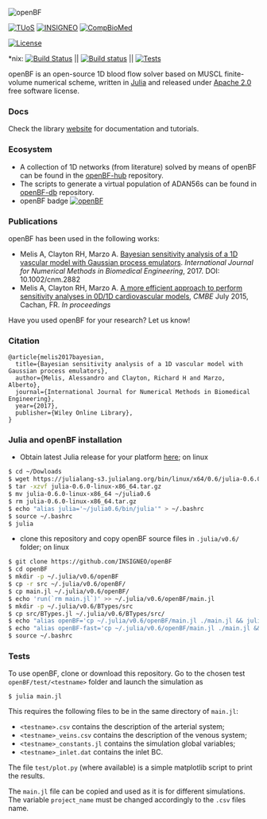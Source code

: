 ![openBF](https://alemelis.github.io/openbf.jl/images/openBF.svg)  

[![TUoS](https://img.shields.io/badge/-The%20University%20of%20Sheffield-blue.svg?colorA=ffffff&colorB=009fe3&logo=data%3Aimage%2Fpng%3Bbase64%2CiVBORw0KGgoAAAANSUhEUgAAAA4AAAAOCAMAAAAolt3jAAABsFBMVEUAAABmZplVVYBLPHheUYZJPXlSR3pCOnNgWIdoYI9FPnVMQXc0JGM0KmhEOXI0MW8xMW2Ph6yYkrOWj6%2BOiayinLqWkbIcWJkdWJezrsW2sciclrWmoL0cWpkbXJuCfqQVba4Vba2tqsKBgKWXkbGgm7ioo7%2Bln7umobyppcClob0RdrgSd7ikoLuXkbEeeKwieqmYkrKkn7sAneAAn%2BMBnN8Dn%2BIEj9IEkNQEoOMFi88GicwHnuAInuAVaqkVgrEWa6sWiskYj84ek88mk8wmqOInqOIqhrA4qd45qd87kaA8q988q%2BA9qN0%2Fk51Aqd1CqdxCqd1JnqtNnc9OnKVPnItSmsZUmqZVlsFVnYZVns1bst9ds99ftN9isNtitN9joa1msdtnveZqoaRqrNZqvuZsrdZvk2lylWR0nKZ2oJx%2BfKOBf6WEn5eGr3iIr3eduNWfmbifmrifudWim6mjnKmloLymrz2psTuuqb6uqsOwq8C0taG2tqS4tqy4tra6uTC6ui6%2FsCK%2FsCPBvdHDv9LFwtfGwtjOy9rPzdvUlaHmkpb%2B%2FPz%2B%2Fv7%2F%2FPz%2F%2F%2F9OZpcfAAAAM3RSTlMABQYRExUZHyAgJS8xMTFTVFleZmiJkpOTmp2oqba9wsTFxcfO0dPX3OLj5%2Bf19v39%2Fv4kncL4AAAAvElEQVR4AWNgYBIQV9Q20NdRkOBnZGBg4DExTQ9taIzMMDbhA3PdzMqbmyosXaHc4kCvvHy%2FgAIINzElvL%2B%2FvzcoLQ7E5bX1TOhq624P8bDhBnLZTEwye%2Fr7%2BpNNTFgYgMApJreuprY%2BK94RyOGSlEv19XZx9vFPkpViZ1BRZ7WKdq%2Bsto%2B1ZtZQYhAp1FS2iCopDTaX1yoSZmDgkNHrsAuLcOjUleZkAAGxqtbsnJYyUQYoEFIzMlQVBLEA%2FZgsl9iPrB4AAAAASUVORK5CYII%3D)](https://www.sheffield.ac.uk)
[![INSIGNEO](https://img.shields.io/badge/-INSIGNEO-red.svg?colorA=ffffff&colorB=cf2020&logo=data%3Aimage%2Fpng%3Bbase64%2CiVBORw0KGgoAAAANSUhEUgAAAA4AAAAOCAMAAAAolt3jAAABC1BMVEUAAAD%2FAAC%2FAADMGhrRFxfSHh7VHBzJGxvTISHKICDMHx%2FOHR3RJCTTIyPOISHPICDMHR3NIyPNICDRISHQHx%2FQHx%2FOHx%2FQISHOICDQICDQHx%2FOHx%2FPISHQISHQICDOICDQISHOICDQICDPISHPICDQISHPICDPICDOHx%2FPISHPISHQISHPICDPISHPISHQICDOICDOICDPHx%2FPICDPICDOICDPICDPICDPICDPHx%2FPICDPICDQICDPICDPHx%2FQISHOICDPICDPICDPICDPICDPHx%2FMISHOICDPICDQICDPICDPISHPHx%2FPICDPICDPICDPICDPICDPICDOICDPHx%2FPICDPICDPICDPICDi8V76AAAAWHRSTlMAAgQKCxESExcYGRocHR8gIyRITVFSU1ZYYWJjZGZnaWxucXV5fH%2BAg4SFjI%2BUlZeYqKuusbK2ubrDxcbHycvMzdHU2Nrb4uLl5%2Bnq6%2Bzt7u%2F09vf7%2FP3%2B%2FHERCQAAAKVJREFUeAEdx%2BVCg2AAhtHHAANDMQRD7ECwO7DDjViM7b3%2FK9n4zr9Dxdk6jjc4s02si46kK7tMLGDuW%2Fq%2FvdxZlt5shh7VWhsGTqWvTVYll0q4PjMyy7VuYHQ7nIL98oVMAey183sI9EtNPpzXfz7BV8aHIpi%2Fe3ch1iuHysYxnFxHTDf1bD7xpMKBxa6Kk6WVKFXPY8BLZTQWMMYOHvK%2FZHcS6AOapR0V%2FpSSVQAAAABJRU5ErkJggg%3D%3D)](https://insigneo.org/)
[![CompBioMed](https://img.shields.io/badge/-CompBioMed-yellow.svg?colorA=00&colorB=f4b540&logo=data%3Aimage%2Fpng%3Bbase64%2CiVBORw0KGgoAAAANSUhEUgAAAAoAAAAQCAMAAAAYoR5yAAAA81BMVEUAAAD%2F%2F%2F%2Bqqqr%2F%2F8z%2FzLP%2FyKT%2F1ar%2F4KP%2F9dj%2F5L%2Fm1bP%2F3bv%2Fx4Dw4eHbzJn%2F26%2F52Zn%2FzobQypT%2F6LveyLH%2FyID63d3%2F05P%2Fx3nt19fZzbT%2Fv2Dx0sHk0NDPtX7%2Fxln207D53abEr3f8vFjx1Jz%2FxWP%2FvmL%2FwWT%2Fw0f8vk7t0aj12aLBsnzz0qbTvZritmTAq3vWtF6%2FrIHHr4rJsor6vGPYu3vCsIft17rewJLCq3nw267KtYn%2Fv1vKtJL%2FvFPzz5v547H536P9uE%2FLrG7LsnHGsHbyvmXexIzWq130qkP3y3%2F8tUr3yYD6s0T8sz78tETsoiaWAAAAUXRSTlMAAgMFCg4YGRocHh4gIiMjKCorLS4uNDQ3OT1ISkxPUFFTVldYXV5eYWJkZWdnaGlqamttbW9wcXN1dnh5e35%2Bf3%2BAgYSFio6Sl5ydn6GkqK2fR9KlAAAAd0lEQVQI1zXGRQKCABRAwWdhY3d3t9iJ3d7%2FNC74zmo4H%2FH4AGBxoWIzetKUnDFu321c2vtUrdLx0y5j8oj9u3sPzFL9Ps9K86%2FmSho5FK77sgmglGKamLUA6gH6rkzHDzTcBDfe6BJYO6A4DKdDFmpOQG2PuskfKZ4MqTH%2F64gAAAAASUVORK5CYII%3D)](http://www.compbiomed.eu/)

[![License](https://img.shields.io/badge/License-Apache%202.0-blue.svg)](https://opensource.org/licenses/Apache-2.0)

\*nix: [![Build Status](https://travis-ci.org/INSIGNEO/openBF.svg?branch=master)](https://travis-ci.org/INSIGNEO/openBF) || [![Build status](https://ci.appveyor.com/api/projects/status/88aoe1wo7nd2ao4l?svg=true&passingText=win64%20build%20passing&failingText=win64%20build%20fails)](https://ci.appveyor.com/project/alemelis/openbf) || [![Tests](https://img.shields.io/badge/julia%20v0.6.0-Tests%20pass-green.svg)](https://julialang.org/downloads/)

<!-- [![Tests](https://img.shields.io/badge/julia%20v0.3.11-Tests%20pass-brightgreen.svg)](https://julialang.org/downloads/oldreleases.html) -->


openBF is an open-source 1D blood flow solver based on MUSCL finite-volume numerical scheme, written in [Julia](https://julialang.org/downloads/) and released under [Apache 2.0](http://www.apache.org/licenses/LICENSE-2.0) free software license.

### Docs

Check the library [website](https://INSIGNEO.github.io/openBF/Docs/index.html) for documentation and tutorials.


### Ecosystem

- A collection of 1D networks (from literature) solved by means of openBF can be found in the [openBF-hub](https://github.com/alemelis/openBF-hub) repository.
- The scripts to generate a virtual population of ADAN56s can be found in [openBF-db](https://github.com/alemelis/openBF-db) repository.
- openBF badge [![openBF](https://img.shields.io/badge/-openBF-red.svg?colorA=ffffff&colorB=008080&logo=data%3Aimage%2Fpng%3Bbase64%2CiVBORw0KGgoAAAANSUhEUgAAABQAAAAOCAQAAACFzfR7AAAA10lEQVQoz4XQIUvDARCG8R%2BCaUEEqwwMwyKCYbImLCp%2BAoPJpMWyYFnfN1BBP4IGk0FkYBkyDYJgkBXTUOcYbFM8g0M3t%2F98rhz3Pnfh6GfKg7bQ8exG1hh2xE%2B9SCeLuT4xlC39RkeKUr1%2B1uWAGMKF%2Be9wW7gzgzX1IS2EhhVIaQnnSj6HlEerCsKrObgeeSeEPfvy7oUzqCaKVzLy3oUnpnWFsi3txIUP6%2BwKdQvIuh2pvdmAUwcyvfdM2PwjNx0mvz3tRAgVOZPGciw0LfqXmprlwdEX%2F8%2BRhjBYrRoAAAAASUVORK5CYII%3D)](https://github.com/INSIGNEO/openBF)


### Publications

openBF has been used in the following works:

- Melis A, Clayton RH, Marzo A. [Bayesian sensitivity analysis of a 1D vascular model with Gaussian process emulators](http://rdcu.be/AqLm). _International Journal for Numerical Methods in Biomedical Engineering_, 2017. DOI: 10.1002/cnm.2882
- Melis A, Clayton RH, Marzo A. [A more efficient approach to perform sensitivity analyses in 0D/1D cardiovascular models](http://www.compbiomed.net/2015/cmbe-proceedings.htm), _CMBE_ July 2015, Cachan, FR. _In proceedings_

Have you used openBF for your research? Let us know!

### Citation

```
@article{melis2017bayesian,
  title={Bayesian sensitivity analysis of a 1D vascular model with Gaussian process emulators},
  author={Melis, Alessandro and Clayton, Richard H and Marzo, Alberto},
  journal={International Journal for Numerical Methods in Biomedical Engineering},
  year={2017},
  publisher={Wiley Online Library},
}
```

### Julia and openBF installation

- Obtain latest Julia release for your platform [here](https://julialang.org/downloads/); on linux
```bash
$ cd ~/Dowloads
$ wget https://julialang-s3.julialang.org/bin/linux/x64/0.6/julia-0.6.0-linux-x86_64.tar.gz
$ tar -xzvf julia-0.6.0-linux-x86_64.tar.gz
$ mv julia-0.6.0-linux-x86_64 ~/julia0.6
$ rm julia-0.6.0-linux-x86_64.tar.gz
$ echo "alias julia='~/julia0.6/bin/julia'" > ~/.bashrc
$ source ~/.bashrc
$ julia
```

- clone this repository and copy openBF source files in `.julia/v0.6/` folder; on linux
```bash
$ git clone https://github.com/INSIGNEO/openBF
$ cd openBF
$ mkdir -p ~/.julia/v0.6/openBF
$ cp -r src ~/.julia/v0.6/openBF/
$ cp main.jl ~/.julia/v0.6/openBF/
$ echo 'run(`rm main.jl`)' >> ~/.julia/v0.6/openBF/main.jl
$ mkdir -p ~/.julia/v0.6/BTypes/src
$ cp src/BTypes.jl ~/.julia/v0.6/BTypes/src/
$ echo "alias openBF='cp ~/.julia/v0.6/openBF/main.jl ./main.jl && julia main.jl $1'" >> ~/.bashrc
$ echo "alias openBF-fast='cp ~/.julia/v0.6/openBF/main.jl ./main.jl && julia --check-bounds=no --math-mode=fast main.jl $1'" >> ~/.bashrc
$ source ~/.bashrc
```

### Tests

To use openBF, clone or download this repository. Go to the chosen test `openBF/test/<testname>` folder and launch the simulation as

```
$ julia main.jl
```

This requires the following files to be in the same directory of `main.jl`:

- `<testname>.csv` contains the description of the arterial system;
- `<testname>_veins.csv` contains the description of the venous system;
- `<testname>_constants.jl` contains the simulation global variables;
- `<testname>_inlet.dat` contains the inlet BC.

The file `test/plot.py` (where available) is a simple matplotlib script to print the results.

The `main.jl` file can be copied and used as it is for different simulations. The variable `project_name` must be changed accordingly to the `.csv` files name.

